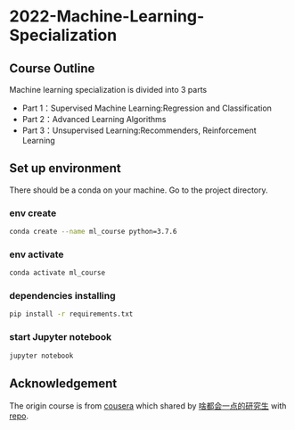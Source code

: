 # 2022-Machine-Learning-Specialization

## Course Outline
Machine learning specialization is divided into 3 parts 
- Part 1：Supervised Machine Learning:Regression and Classification  
- Part 2：Advanced Learning Algorithms  
- Part 3：Unsupervised Learning:Recommenders, Reinforcement Learning 

## Set up environment

There should be a conda on your machine. Go to the project directory.

### env create

``````bash
conda create --name ml_course python=3.7.6
``````

### env activate

``````bash
conda activate ml_course
``````

### dependencies installing

``````bash
pip install -r requirements.txt
``````

### start Jupyter notebook

``````bash
jupyter notebook
``````

## Acknowledgement

The origin course is from [cousera](https://www.coursera.org/specializations/machine-learning-introduction) which shared by [啥都会一点的研究生](https://space.bilibili.com/46880349) with [repo](https://github.com/kaieye/2022-Machine-Learning-Specialization).





